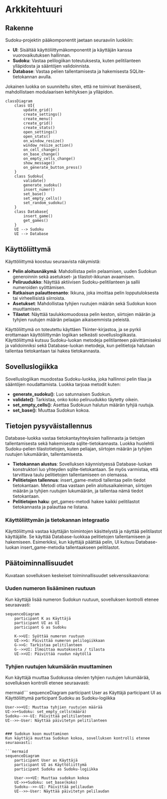 # Arkkitehtuuri

## Rakenne

Sudoku-projektin pääkomponentit jaetaan seuraaviin luokkiin:  

- **UI**: Sisältää käyttöliittymäkomponentit ja käyttäjän kanssa vuorovaikutuksen hallinnan.
- **Sudoku**: Vastaa pelilogiikan toteutuksesta, kuten pelitilanteen ylläpidosta ja sääntöjen validoinnista.  
- **Database**: Vastaa pelien tallentamisesta ja hakemisesta SQLite-tietokannan avulla.

Jokainen luokka on suunniteltu siten, että ne toimivat itsenäisesti, mahdollistaen modulaarisen kehityksen ja ylläpidon.

```mermaid
classDiagram
    class UI{
        update_grid()
        create_settings()
        create_menu()
        create_grid()
        create_stats()
        open_settings()
        open_stats()
        on_window_resize()
        window_resize_action()
        on_cell_change()
        on_base_change()
        on_empty_cells_change()
        show_message()
        on_generate_button_press()
    }
    class Sudoku{
        validate()
        generate_sudoku()
        insert_numer()
        set_base()
        set_empty_cells()
        set_random_sudoku()
    }
    class Database{
        insert_game()
        get_games()
    }
    UI --> Sudoku
    UI --> Database
```

## Käyttöliittymä
Käyttöliittymä koostuu seuraavista näkymistä:  

- **Pelin aloitusnäkymä**: Mahdollistaa pelin pelaamisen, uuden Sudokun generoinnin sekä asetukset- ja tilastot-ikkunan avaamisen.
- **Peliruudukko**: Näyttää aktiivisen Sudoku-pelitilanteen ja sallii numeroiden syöttämisen.
- **Ratkaisun palautteenanto**: Ikkuna, joka imoittaa pelin lopputuloksesta tai virheellisistä siirroista.
- **Asetukset**: Mahdollistaa tyhjien ruutujen määrän sekä Sudokun koon muuttamisen.
- **Tilastot**: Näyttää taulukkomuodossa pelin keston, siirtojen määrän ja tyhjien ruutujen määrän pelaajan aikaisemmista peleistä.  

Käyttöliittymä on toteutettu käyttäen Tkinter-kirjastoa, ja se pyrkii erottamaan käyttöliittymän logiikan selkeästi sovelluslogiikasta. Käyttöliittymä kutsuu Sudoku-luokan metodeja pelitilanteen päivittämiseksi ja validoinniksi sekä Database-luokan metodeja, kun pelitietoja halutaan tallentaa tietokantaan tai hakea tietokannasta.

## Sovelluslogiikka
Sovelluslogiikan muodostaa Sudoku-luokka, joka hallinnoi pelin tilaa ja sääntöjen noudattamista. Luokka tarjoaa metodit kuten:  

- **generate_sudoku()**: Luo satunnaisen Sudokun.
- **validate()**: Tarkistaa, onko koko peliruudukko täytetty oikein.
- **set_empty_cells()**: Asettaa Sudokuun halutun määrän tyhjiä ruutuja.
- **set_base()**: Muuttaa Sudokun kokoa.

## Tietojen pysyväistallennus
Database-luokka vastaa tietokantayhteyksien hallinnasta ja tietojen tallentamisesta sekä hakemisesta sqlite-tietokannasta. Luokka huolehtii Sudoku-pelien tilastotietojen, kuten peliajan, siirtojen määrän ja tyhjien ruutujen lukumäärän, tallentamisesta.

- **Tietokannan alustus**: Sovelluksen käynnistyessä Database-luokan konstruktori luo yhteyden sqlite-tietokantaan. Se myös varmistaa, että tarvittava taulu pelitietojen tallentamiseen on olemassa.
- **Pelitietojen tallennus**: insert_game-metodi tallentaa pelin tiedot tietokantaan. Metodi ottaa vastaan pelin aloitusaikaleiman, siirtojen määrän ja tyhjien ruutujen lukumäärän, ja tallentaa nämä tiedot tietokantaan.
- **Pelitietojen haku**: get_games-metodi hakee kaikki pelitilastot tietokannasta ja palauttaa ne listana.

### Käyttöliittymän ja tietokannan integraatio
Käyttöliittymä vastaa käyttäjän toimintojen käsittelystä ja näyttää pelitilastot käyttäjälle. Se käyttää Database-luokkaa pelitietojen tallentamiseen ja hakemiseen. Esimerkiksi, kun käyttäjä päättää pelin, UI kutsuu Database-luokan insert_game-metodia tallentaakseen pelitilastot.

## Päätoiminnallisuudet
Kuvataan sovelluksen keskeiset toiminnallisuudet sekvenssikaaviona:

### Uuden numeron lisääminen ruutuun
Kun käyttäjä lisää numeron Sudokun ruutuun, sovelluksen kontrolli etenee seuraavasti:  

```mermaid
sequenceDiagram
    participant K as Käyttäjä
    participant UI as UI
    participant G as Sudoku

    K->>UI: Syöttää numeron ruutuun
    UI->>G: Päivittää numeron pelilogiikkaan
    G->>G: Tarkistaa pelitilanteen
    G-->>UI: Ilmoittaa muutoksesta / tilasta
    UI->>UI: Päivittää ruudun näytöllä
```

### Tyhjien ruutujen lukumäärän muuttaminen
Kun käyttäjä muuttaa Sudokussa olevien tyhjien ruutujen lukumäärää, sovelluksen kontrolli etenee seuraavasti:  

mermaid```
sequenceDiagram
    participant User as Käyttäjä
    participant UI as Käyttöliittymä
    participant Sudoku as Sudoku-logiikka

    User->>+UI: Muuttaa tyhjien ruutujen määrää
    UI->>+Sudoku: set_empty_cells(määrä)
    Sudoku-->>-UI: Päivittää pelitilanteen
    UI-->>-User: Näyttää päivitetyn pelitilanteen
```

### Sudokun koon muuttaminen
Kun käyttäjä muuttaa Sudokun kokoa, sovelluksen kontrolli etenee seuraavasti:  

```mermaid
sequenceDiagram
    participant User as Käyttäjä
    participant UI as Käyttöliittymä
    participant Sudoku as Sudoku-logiikka

    User->>+UI: Muuttaa sudokun kokoa
    UI->>+Sudoku: set_base(koko)
    Sudoku-->>-UI: Päivittää pelilaudan
    UI-->>-User: Näyttää päivitetyn pelilaudan
```